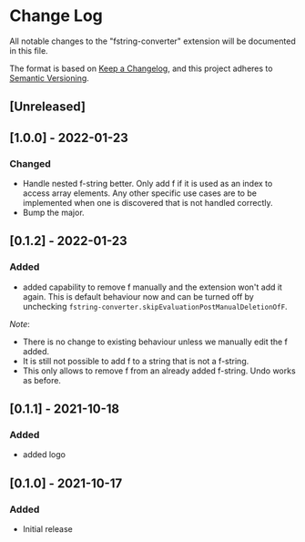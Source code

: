 # Change Log

All notable changes to the "fstring-converter" extension will be documented in this file.

The format is based on [Keep a Changelog](https://keepachangelog.com/en/1.0.0/),
and this project adheres to [Semantic Versioning](https://semver.org/spec/v2.0.0.html).

## [Unreleased]

## [1.0.0] - 2022-01-23

### Changed

- Handle nested f-string better. Only add f if it is used as an index to access array elements. Any other specific use cases are to be implemented when one is discovered that is not handled correctly.
- Bump the major.

## [0.1.2] - 2022-01-23

### Added

- added capability to remove f manually and the extension won't add it again. This is default behaviour now and can be turned off by unchecking `fstring-converter.skipEvaluationPostManualDeletionOfF`.

_Note_:

- There is no change to existing behaviour unless we manually edit the f added.
- It is still not possible to add f to a string that is not a f-string.
- This only allows to remove f from an already added f-string. Undo works as before.

## [0.1.1] - 2021-10-18

### Added

- added logo

## [0.1.0] - 2021-10-17

### Added

- Initial release
